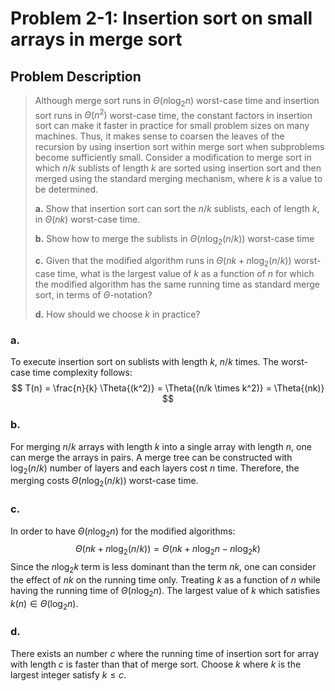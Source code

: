 # Problem 2-1: Insertion sort on small arrays in merge sort

## Problem Description
> Although merge sort runs in $\Theta{(n \log_2{n})}$ worst-case time and insertion sort runs in $\Theta{(n^2)}$ worst-case time, the constant factors in insertion sort can make it faster in practice for small problem sizes on many machines. Thus, it makes sense to coarsen the leaves of the recursion by using insertion sort within merge sort when subproblems become sufficiently small. Consider a modification to merge sort in which $n/k$ sublists of length $k$ are sorted using insertion sort and then merged using the standard merging mechanism, where $k$ is a value to be determined.
>
> **a.** Show that insertion sort can sort the $n/k$ sublists, each of length $k$, in $\Theta{(nk)}$ worst-case time.
>
> **b.** Show how to merge the sublists in $\Theta{(n \log_2{(n/k)})}$ worst-case time
>
> **c.** Given that the modified algorithm runs in $\Theta{(nk + n\log_2{(n/k)})}$ worst-case time, what is the largest value of $k$ as a function of $n$ for which the modified algorithm has the same running time as standard merge sort, in terms of $\Theta$-notation?
>
> **d.** How should we choose $k$ in practice?

### a.

To execute insertion sort on sublists with length $k$, $n/k$ times. The worst-case time complexity follows:
$$
T(n) = \frac{n}{k} \Theta{(k^2)} = \Theta{(n/k \times k^2)} = \Theta{(nk)}
$$

### b.
For merging $n/k$ arrays with length $k$ into a single array with length $n$, one can merge the arrays in pairs. A merge tree can be constructed with $\log_2{(n/k)}$ number of layers and each layers cost $n$ time. Therefore, the merging costs $\Theta{(n \log_2{(n/k)})}$ worst-case time.

### c.
In order to have $\Theta{(n \log_2{n})}$ for the modified algorithms:
$$
\Theta{(nk+n\log_2{(n/k)})} = \Theta{(nk+n\log_2{n} - n\log_2{k})}
$$
Since the $n\log_2{k}$ term is less dominant than the term $nk$, one can consider the effect of $nk$ on the running time only. Treating $k$ as a function of $n$ while having the running time of $\Theta{(n\log_2{n})}$. The largest value of $k$ which satisfies $k(n) \in \Theta{(\log_2{n})}$.

### d.
There exists an number $c$ where the running time of insertion sort for array with length $c$ is faster than that of merge sort. Choose $k$ where $k$ is the largest integer satisfy $k \leq c$.